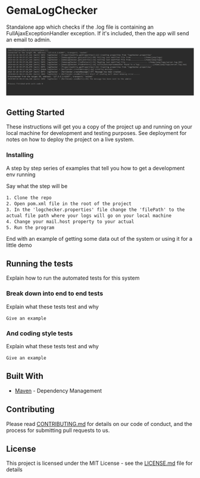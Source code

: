 # GemaLogChecker

Standalone app which checks if the .log file is containing an FullAjaxExceptionHandler exception. 
If it's included, then the app will send an email to admin.

![alt text](https://raw.githubusercontent.com/jpotocn/LogChecker/master/pictures/logChecker.png)

## Getting Started

These instructions will get you a copy of the project up and running on your local machine for development and testing purposes. See deployment for notes on how to deploy the project on a live system.


### Installing

A step by step series of examples that tell you how to get a development env running

Say what the step will be

```
1. Clone the repo
2. Open pom.xml file in the root of the project
3. In the 'logchecker.properties' file change the 'filePath' to the actual file path where your logs will go on your local machine
4. Change your mail.host property to your actual
5. Run the program
```

End with an example of getting some data out of the system or using it for a little demo

## Running the tests

Explain how to run the automated tests for this system

### Break down into end to end tests

Explain what these tests test and why

```
Give an example
```

### And coding style tests

Explain what these tests test and why

```
Give an example
```

## Built With

* [Maven](https://maven.apache.org/) - Dependency Management

## Contributing

Please read [CONTRIBUTING.md](https://gist.github.com/PurpleBooth/b24679402957c63ec426) for details on our code of conduct, and the process for submitting pull requests to us.

## License

This project is licensed under the MIT License - see the [LICENSE.md](LICENSE.md) file for details

